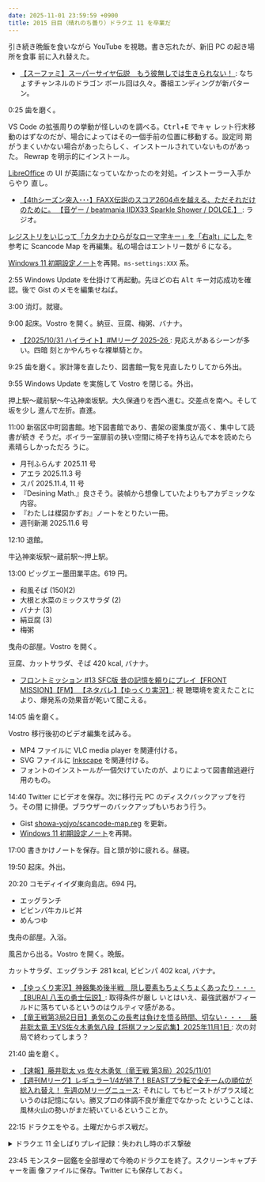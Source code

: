 ```yaml
---
date: 2025-11-01 23:59:59 +0900
title: 2015 日目（晴れのち曇り）ドラクエ 11 を卒業だ
---
```


引き続き晩飯を食いながら YouTube を視聴。書き忘れたが、新旧 PC の起き場所を食事
前に入れ替えた。

* [【スーファミ】スーパーサイヤ伝説　もう彼無しでは生きられない！
  ](https://www.youtube.com/watch?v=ex2UpIgrLNk): なちょすチャンネルのドラゴン
  ボール回は久々。番組エンディングが新パターン。

0:25 歯を磨く。

VS Code の拡張周りの挙動が怪しいのを調べる。<kbd>Ctrl</kbd>+<kbd>E</kbd> でキャ
レット行末移動のはずなのだが、場合によってはその一個手前の位置に移動する。設定同
期がうまくいかない場合があったらしく、インストールされていないものがあった。
Rewrap を明示的にインストール。

[LibreOffice] の UI が英語になっていなかったのを対処。インストーラー入手からやり
直し。

* [【4thシーズン突入･･･】FAXX伝説のスコア2604点を越える、ただそれだけのために。
  【音ゲー / beatmania IIDX33 Sparkle Shower / DOLCE.】
  ](https://www.youtube.com/watch?v=U534_QelwqU): ラジオ。

[レジストリをいじって「カタカナひらがなローマ字キー」を「右alt」にした
](https://sho-shin-kai.com/blog/2023/11/03/%E3%83%AC%E3%82%B8%E3%82%B9%E3%83%88%E3%83%AA%E3%82%92%E3%81%84%E3%81%98%E3%81%A3%E3%81%A6%E3%80%8C%E3%82%AB%E3%82%BF%E3%82%AB%E3%83%8A%E3%81%B2%E3%82%89%E3%81%8C%E3%81%AA%E3%83%AD%E3%83%BC%E3%83%9E/)
を参考に Scancode Map を再編集。私の場合はエントリー数が 6 になる。

[Windows 11 初期設定ノート][win11-2]を再開。`ms-settings:XXX` 系。

2:55 Windows Update を仕掛けて再起動。先ほどの右 <kbd>Alt</kbd> キー対応成功を確
認。後で Gist のメモを編集せねば。

3:00 消灯。就寝。

9:00 起床。Vostro を開く。納豆、豆腐、梅粥、バナナ。

* [【2025/10/31 ハイライト】#Mリーグ 2025-26
  ](https://www.youtube.com/watch?v=nVgGjOTrQGY): 見応えがあるシーンが多い。四暗
  刻とかやんちゃな裸単騎とか。

9:25 歯を磨く。家計簿を直したり、図書館一覧を見直したりしてから外出。

9:55 Windows Update を実施して Vostro を閉じる。外出。

押上駅～蔵前駅～牛込神楽坂駅。大久保通りを西へ進む。交差点を南へ。そして坂を少し
進んで左折。直進。

<blockquote class="twitter-tweet"
  data-conversation="none"
  data-media-max-width="480" data-theme="dark" data-align="center">
<a href="https://twitter.com/showa_yojyo/status/1984494922922402103"></a>
</blockquote>

11:00 新宿区中町図書館。地下図書館であり、書架の密集度が高く、集中して読書が続き
そうだ。ボイラー室扉前の狭い空間に椅子を持ち込んで本を読めたら素晴らしかっただろ
うに。

* 月刊ふらんす 2025.11 号
* アエラ 2025.11.3 号
* スパ 2025.11.4, 11 号
* 『Desining Math.』良さそう。装幀から想像していたよりもアカデミックな内容。
* 『わたしは楳図かずお』ノートをとりたい一冊。
* 週刊新潮 2025.11.6 号

12:10 退館。

牛込神楽坂駅～蔵前駅～押上駅。

13:00 ビッグエー墨田業平店。619 円。

* 和風そば (150)(2)
* 大根と水菜のミックスサラダ (2)
* バナナ (3)
* 絹豆腐 (3)
* 梅粥

曳舟の部屋。Vostro を開く。

豆腐、カットサラダ、そば 420 kcal, バナナ。

* [フロントミッション #13 SFC版 昔の記憶を頼りにプレイ【FRONT MISSION】【FM】
  【ネタバレ】【ゆっくり実況】](https://www.youtube.com/watch?v=S7-0RxFRGJs): 視
  聴環境を変えたことにより、爆発系の効果音が乾いて聞こえる。

14:05 歯を磨く。

Vostro 移行後初のビデオ編集を試みる。

* MP4 ファイルに VLC media player を関連付ける。
* SVG ファイルに [Inkscape] を関連付ける。
* フォントのインストールが一個欠けていたのが、よりによって図書館逃避行用のもの。

14:40 Twitter にビデオを保存。次に移行元 PC のディスクバックアップを行う。その間
に排便。ブラウザーのバックアップもいちおう行う。

* Gist [showa-yojyo/scancode-map.reg][Map] を更新。
* [Windows 11 初期設定ノート][win11-2]を再開。

17:00 書きかけノートを保存。目と頭が妙に疲れる。昼寝。

19:50 起床。外出。

20:20 コモディイイダ東向島店。694 円。

* エッグランチ
* ビビンパ牛カルビ丼
* めんつゆ

曳舟の部屋。入浴。

風呂から出る。Vostro を開く。晩飯。

カットサラダ、エッグランチ 281 kcal, ビビンパ 402 kcal, バナナ。

* [【ゆっくり実況】神器集め後半戦　隠し要素もちょくちょくあったり・・・【BURAI
  八玉の勇士伝説】](https://www.youtube.com/watch?v=kwkwFoYRFCc): 取得条件が厳し
  いとはいえ、最強武器がフィールドに落ちているというのはウルティマ感がある。
* [【竜王戦第3局2日目】勇気のこの長考は負けを悟る時間、切ない・・・　藤井聡太竜
  王VS佐々木勇気八段【将棋ファン反応集】2025年11月1日
  ](https://www.youtube.com/watch?v=g6f3fMEbI0k): 次の対局で終わってしまう？

21:40 歯を磨く。

* [【速報】藤井聡太 vs 佐々木勇気（竜王戦 第3局）2025/11/01
  ](https://www.youtube.com/watch?v=qebA8sMiErk)
* [【週刊Mリーグ】レギュラー1/4が終了！BEASTプラ転で全チームの順位が総入れ替え！
  先週のMリーグニュース](https://www.youtube.com/watch?v=prXfkIHpnbM): それにし
  てもビーストがプラス域というのは記憶にない。勝又プロの体調不良が重症でなかった
  ということは、風林火山の勢いがまだ続いているということか。

22:15 ドラクエをやる。土曜だからボス戦だ。

<details><summary>ドラクエ 11 全しばりプレイ記録：失われし時のボス撃破</summary>
<p>せかいじゅのしずくをカジノで補充してから最終裏ボス戦に挑む。空中のオートセーブを活用する。</p>

<p>グレイグの大ぼうぎょが想像以上に効果があった。ロウの守りを上げたが、あまり意味がなかったかも？
エルフののみぐすりを分散して持たせておいたのも効いて、セーニャがメガザルを二回発動できた。</p>

<p>第三形態で向かって右側のやつを倒してからがけっこうな地獄で、マホトーンとメダパニでボコボコにされる。
セーニャのキラポンを好きなときに発動できるわけではないので。</p>

<p>主人公の出番はけっきょくなかった。眠っているだけだった。176 手で撃破。</p>

<div>
<img src="https://pbs.twimg.com/media/G4ram1jbQAICvhd?format=jpg&name=medium" alt="ドラクエ 11 全しばりで最終裏ボスを倒した直後の称号授与画面">
</div>
</details>

23:45 モンスター図鑑を全部埋めて今晩のドラクエを終了。スクリーンキャプチャーを画
像ファイルに保存。Twitter にも保存しておく。

[Inkscape]: <https://inkscape.org/>
[LibreOffice]: <https://www.libreoffice.org/>
[Map]: <https://gist.github.com/showa-yojyo/ca9c7837fce978e101ae2e31c8511cd4>
[win11-2]: <https://gist.github.com/showa-yojyo/75c261c12efa8c782d0bee1907025466>
